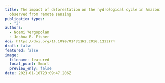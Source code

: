 ```yaml
---
title: The impact of deforestation on the hydrological cycle in Amazonia as
  observed from remote sensing
publication_types:
  - "2"
authors:
  - Noemi Vergopolan
  - Joshua B. Fisher
doi: https://doi.org/10.1080/01431161.2016.1232874
draft: false
featured: false
image:
  filename: featured
  focal_point: Smart
  preview_only: false
date: 2021-01-10T23:09:47.206Z
---
```

